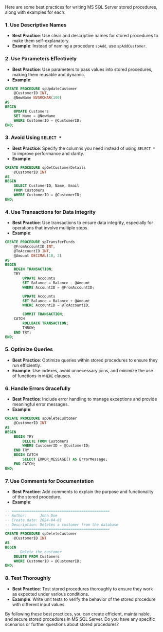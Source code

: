 Here are some best practices for writing MS SQL Server stored procedures, along with examples for each:

### **1. Use Descriptive Names**
- **Best Practice**: Use clear and descriptive names for stored procedures to make them self-explanatory.
- **Example**: Instead of naming a procedure `spAdd`, use `spAddCustomer`.

### **2. Use Parameters Effectively**
- **Best Practice**: Use parameters to pass values into stored procedures, making them reusable and dynamic.
- **Example**:
```sql
CREATE PROCEDURE spUpdateCustomer
    @CustomerID INT,
    @NewName NVARCHAR(100)
AS
BEGIN
    UPDATE Customers
    SET Name = @NewName
    WHERE CustomerID = @CustomerID;
END;
```

### **3. Avoid Using `SELECT *`**
- **Best Practice**: Specify the columns you need instead of using `SELECT *` to improve performance and clarity.
- **Example**:
```sql
CREATE PROCEDURE spGetCustomerDetails
    @CustomerID INT
AS
BEGIN
    SELECT CustomerID, Name, Email
    FROM Customers
    WHERE CustomerID = @CustomerID;
END;
```

### **4. Use Transactions for Data Integrity**
- **Best Practice**: Use transactions to ensure data integrity, especially for operations that involve multiple steps.
- **Example**:
```sql
CREATE PROCEDURE spTransferFunds
    @FromAccountID INT,
    @ToAccountID INT,
    @Amount DECIMAL(10, 2)
AS
BEGIN
    BEGIN TRANSACTION;
    TRY
        UPDATE Accounts
        SET Balance = Balance - @Amount
        WHERE AccountID = @FromAccountID;

        UPDATE Accounts
        SET Balance = Balance + @Amount
        WHERE AccountID = @ToAccountID;

        COMMIT TRANSACTION;
    CATCH
        ROLLBACK TRANSACTION;
        THROW;
    END TRY;
END;
```

### **5. Optimize Queries**
- **Best Practice**: Optimize queries within stored procedures to ensure they run efficiently.
- **Example**: Use indexes, avoid unnecessary joins, and minimize the use of functions in `WHERE` clauses.

### **6. Handle Errors Gracefully**
- **Best Practice**: Include error handling to manage exceptions and provide meaningful error messages.
- **Example**:
```sql
CREATE PROCEDURE spDeleteCustomer
    @CustomerID INT
AS
BEGIN
    BEGIN TRY
        DELETE FROM Customers
        WHERE CustomerID = @CustomerID;
    END TRY
    BEGIN CATCH
        SELECT ERROR_MESSAGE() AS ErrorMessage;
    END CATCH;
END;
```

### **7. Use Comments for Documentation**
- **Best Practice**: Add comments to explain the purpose and functionality of the stored procedure.
- **Example**:
```sql
-- =============================================
-- Author:      John Doe
-- Create date: 2024-04-01
-- Description: Deletes a customer from the database
-- =============================================
CREATE PROCEDURE spDeleteCustomer
    @CustomerID INT
AS
BEGIN
    -- Delete the customer
    DELETE FROM Customers
    WHERE CustomerID = @CustomerID;
END;
```

### **8. Test Thoroughly**
- **Best Practice**: Test stored procedures thoroughly to ensure they work as expected under various conditions.
- **Example**: Write unit tests to verify the behavior of the stored procedure with different input values.

By following these best practices, you can create efficient, maintainable, and secure stored procedures in MS SQL Server. Do you have any specific scenarios or further questions about stored procedures?
